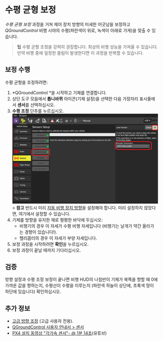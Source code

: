 # 수평 균형 보정

*수평 균형 보정* 과정을 거쳐 제어 장치 방향의 미세한 어긋남을 보정하고 *QGroundControl* 비행 시야의 수평(파란색이 위로, 녹색이 아래로 가게)을 맞출 수 있습니다.

> **팁** 수평 균형 조정을 강력히 권장합니다. 최상의 비행 성능을 가져올 수 있습니다. 만약 비행 중에 일정한 쏠림이 발생한다면 이 과정을 반복할 수 있습니다.

## 보정 수행

수평 균형을 조정하려면:

1. *QGroundControl *을 시작하고 기체를 연결합니다.
2. 상단 도구 모음에서 **톱니바퀴** 아이콘(기체 설정)을 선택한 다음 가장자리 표시줄에서 **센서**를 선택하십시오.
3. **수평 조정** 단추를 누르십시오. ![Level Horizon calibration](../../assets/qgc/setup/sensor/sensor_level_horizon.jpg) > **참고** 반드시 미리 [자동 비행 장치 방향](../config/flight_controller_orientation.md)을 설정해야 합니다. 미리 설정하지 않았다면, 여기에서 설정할 수 있습니다. 
4. 기체를 방향을 유지한 채로 평평한 바닥에 두십시오: 
    * 비행기의 경우 이 자세가 수평 비행 자세입니다 (비행기는 날개가 약간 올라가는 경향이 있습니다!).
    * 헬리콥터의 경우 이 자세가 부양 자세입니다.
5. 보정 과정을 시작하려면 **확인**을 누르십시오.
6. 보정 과정이 끝날 때까지 기다리십시오.

## 검증

방향 설정과 수평 조정 보정이 끝나면 비행 HUD의 나침반이 기체가 북쪽을 향할 때 0에 가까운 값을 향하는지, 수평선이 수평을 이루는지 (파란색 하늘이 상단에, 초록색 땅이 하단에 있습니다) 확인하십시오.

## 추가 정보

* [고급 방향 조정](../advanced_config/advanced_flight_controller_orientation_leveling.md) (고급 사용자 전용).
* [QGroundControl 사용자 안내서 > 센서](https://docs.qgroundcontrol.com/en/SetupView/sensors_px4.html#level-horizon)
* [PX4 설치 동영상 "각가속 센서"- @ 1분 14초](https://youtu.be/91VGmdSlbo4?t=1m14s)(유튜브)